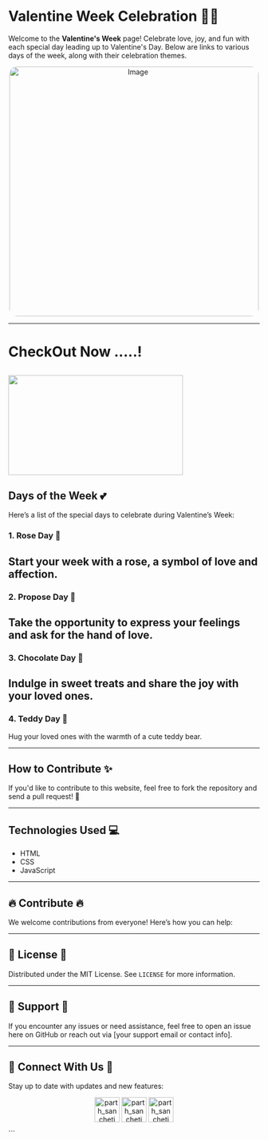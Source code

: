 # Valentine Week Celebration 💖🌹

Welcome to the **Valentine's Week** page! Celebrate love, joy, and fun with each special day leading up to Valentine's Day. Below are links to various days of the week, along with their celebration themes.
<p align="center">
  <img src="https://github.com/user-attachments/assets/c81c7158-7211-455b-86e8-c6ffc1d70f09" alt="Image" width="500" style="border-radius: 15px;">
</p>


---



# CheckOut Now .....!


<a href="https://parth-sancheti-5.github.io/Valentine-Week/"><image src="https://github.com/user-attachments/assets/d9c01a74-9e24-48c8-8946-7bd74d19975d" height="200" width="350" ></a>
---

## Days of the Week 💕
Here’s a list of the special days to celebrate during Valentine’s Week:

### 1. **Rose Day 🌹**
Start your week with a rose, a symbol of love and affection.
---

### 2. **Propose Day 💍**
Take the opportunity to express your feelings and ask for the hand of love.
---

### 3. **Chocolate Day 🍫**
Indulge in sweet treats and share the joy with your loved ones.
---

### 4. **Teddy Day 🧸**
Hug your loved ones with the warmth of a cute teddy bear.

---

## How to Contribute ✨
If you'd like to contribute to this website, feel free to fork the repository and send a pull request! 💪

---

## Technologies Used 💻
- HTML
- CSS
- JavaScript

---

## 🔥 Contribute 🔥
We welcome contributions from everyone! Here’s how you can help:

---

## 📝 License 📝
Distributed under the MIT License. See `LICENSE` for more information.

---

## 🤝 Support 🤝
If you encounter any issues or need assistance, feel free to open an issue here on GitHub or reach out via [your support email or contact info].

---

## 🔗 Connect With Us 🔗
Stay up to date with updates and new features:
<p align="Center">
<a href="https://instagram.com/parth_sancheti" target="blank"><img align="center" src="https://user-images.githubusercontent.com/74038190/235294013-a33e5c43-a01c-43f6-b44d-a406d8b4ab75.gif" alt="parth_sancheti" height="50" width="50" /></a>
<a href="https://wa.me/+918275994253" target="blank"><img align="center" src="https://user-images.githubusercontent.com/74038190/235294019-40007353-6219-4ec5-b661-b3c35136dd0b.gif" alt="parth_sancheti" height="50" width="50" /></a>
<a href="t.me/parth_sancheti" target="blank"><img align="center" src="https://github.com/user-attachments/assets/0e431c33-dfa6-463a-8b52-7e729de03b12" alt="parth_sancheti" height="50" width="50" /></a>
</p>
```
